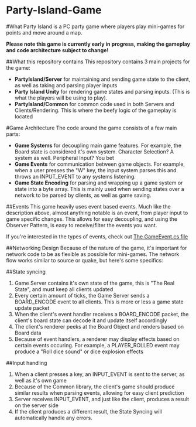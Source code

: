 Party-Island-Game
=================
#What
Party Island is a PC party game where players play mini-games for points and move around a map.

__Please note this game is currently early in progress, making the gameplay and code architecture subject to change!__

##What this repository contains
This repository contains 3 main projects for the game:

* __PartyIsland/Server__ for maintaining and sending game state to the client, as well as taking and parsing player inputs
* __Party Island Unity__ for rendering game states and parsing inputs. (This is what the players will be using to play).
* __PartyIsland/Common__ for common code used in both Servers and Clients/Rendering. This is where the beefy logic of the gameplay is located

#Game Architecture
The code around the game consists of a few main parts:

* __Game Systems__ for decoupling main game features. For example, the Board state is considered it's own system. Character Selection? A system as well. Peripheral Input? You bet
* __Game Events__ for communication between game objects. For example, when a user presses the "W" key, the input system parses this and throws an INPUT_EVENT to any systems listening.
* __Game State Encoding__ for parsing and wrapping up a game system or state into a byte array. This is mainly used when sending states over a network to be parsed by clients, as well as game saving.

##Events
This game heavily uses event based events. Much like the description above, almost anything notable is an event, from player input to game specific changes. This allows for easy decoupling, and using the Observer Pattern, is easy to receive/filter the events you want.

If you're interested in the types of events, check out [The GameEvent.cs file](https://github.com/Austech/Party-Island-Game/blob/master/PartyIsland/Common/GameEvent.cs)

##Networking Design
Because of the nature of the game, it's important for network code to be as flexible as possible for mini-games. The network flow works similar to source or quake, but here's some specifics:

##State syncing
1. Game Server contains it's own state of the game, this is "The Real State", and must keep all clients updated
2. Every certain amount of ticks, the Game Server sends a BOARD_ENCODE event to all clients. This is more or less a game state update packet
3. When the client's event handler receives a BOARD_ENCODE packet, the client's board state can decode it and update itself accordingly
4. The client's renderer peeks at the Board Object and renders based on Board data
5. Because of event handlers, a renderer may display effects based on certain events occuring. For example, a PLAYER_ROLLED event may produce a "Roll dice sound" or dice explosion effects

##Input handling
1. When a client presses a key, an INPUT_EVENT is sent to the server, as well as it's own game
2. Because of the Common library, the client's game should produce similar results when parsing events, allowing for easy client prediction
3. Server receives INPUT_EVENT, and just like the client, produces a result on the server side
4. If the client produces a different result, the State Syncing will automatically handle any errors.
